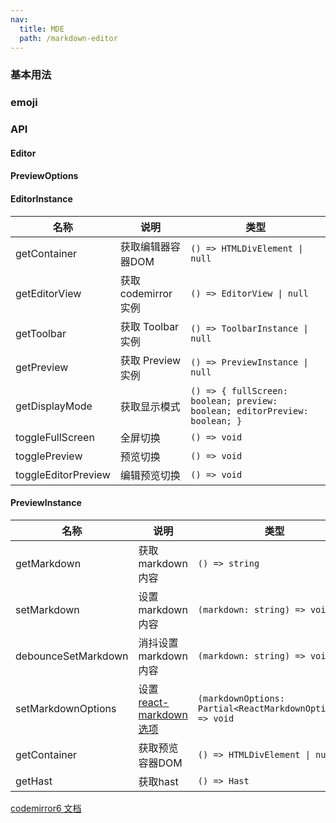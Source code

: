 ```yaml
---
nav:
  title: MDE
  path: /markdown-editor
---
```


### 基本用法

<code src="../demos/index.tsx"></code>

### emoji

<code src="../demos/emoji.tsx"></code>

### API

#### Editor

<API src="./Editor.tsx" hideTitle></API>

#### PreviewOptions

<API src="./Preview.tsx" hideTitle></API>

#### EditorInstance 

| 名称 | 说明 | 类型 |
| --- | --- | --- |
| getContainer | 获取编辑器容器DOM | <code>() => HTMLDivElement &#124; null<code> |
| getEditorView | 获取 codemirror 实例 | <code>() => EditorView &#124; null</code> |
| getToolbar | 获取 Toolbar 实例 | <code>() => ToolbarInstance &#124; null</code> |
| getPreview | 获取 Preview 实例 | <code>() => PreviewInstance &#124; null</code> |
| getDisplayMode | 获取显示模式 | `() => { fullScreen: boolean; preview: boolean; editorPreview: boolean; }` |
| toggleFullScreen | 全屏切换 | `() => void` |
| togglePreview | 预览切换 | `() => void` |
| toggleEditorPreview | 编辑预览切换 | `() => void` |

#### PreviewInstance

| 名称 | 说明 | 类型 |
| --- | --- | --- |
| getMarkdown | 获取 markdown 内容 | `() => string` |
| setMarkdown | 设置 markdown 内容 | `(markdown: string) => void` |
| debounceSetMarkdown | 消抖设置 markdown 内容 | `(markdown: string) => void` |
| setMarkdownOptions | 设置 [react-markdown 选项](https://github.com/remarkjs/react-markdown) | `(markdownOptions: Partial<ReactMarkdownOptions>) => void` |
| getContainer | 获取预览容器DOM | <code>() => HTMLDivElement &#124; null</code> |
| getHast | 获取hast | `() => Hast` |

[codemirror6 文档](https://codemirror.net/6/)
